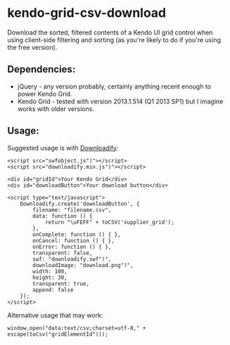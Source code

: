 # kendo-grid-csv-download

Download the sorted, filtered contents of a Kendo UI grid control when using client-side filtering and sorting (as you're likely to do if you're using the free version).

## Dependencies:

- jQuery - any version probably, certainly anything recent enough to power Kendo Grid.
- Kendo Grid - tested with version 2013.1.514 (Q1 2013 SP1) but I imagine works with older versions.

## Usage:

Suggested usage is with [Downloadify](https://github.com/dcneiner/Downloadify):

	<script src="swfobject.js")"></script>
	<script src="downloadify.min.js")"></script>
	
	<div id="gridId">Your Kendo Grid</div>
	<div id="downloadButton">Your download button</div>
	
	<script type="text/javascript">
		Downloadify.create('downloadButton', {
			filename: "filename.csv",
			data: function () {
				return "\uFEFF" + toCSV('supplier_grid');
			},
			onComplete: function () { },
			onCancel: function () { },
			onError: function () { },
			transparent: false,
			swf: "downloadify.swf")",
			downloadImage: "download.png")",
			width: 100,
			height: 30,
			transparent: true,
			append: false
		});
	</script>
	

Alternative usage that may work:

	window.open("data:text/csv;charset=utf-8," + escape(toCsv("gridElementId")));
